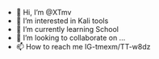 - 👋 Hi, I’m @XTmv
- 👀 I’m interested in Kali tools
- 🌱 I’m currently learning School
- 💞️ I’m looking to collaborate on ...
- 📫 How to reach me IG-tmexm/TT-w8dz

<!---
XTmv/XTmv is a ✨ special ✨ repository because its `README.md` (this file) appears on your GitHub profile.
You can click the Preview link to take a look at your changes.
--->

